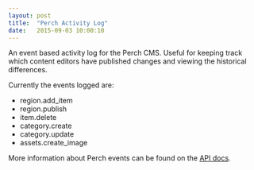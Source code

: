 ```yaml
---
layout: post
title:  "Perch Activity Log"
date:   2015-09-03 10:00:10
---
```


An event based activity log for the Perch CMS. Useful for keeping track which content editors have published changes and viewing the historical differences.

Currently the events logged are:

* region.add_item
* region.publish
* item.delete
* category.create
* category.update
* assets.create_image

More information about Perch events can be found on the [API docs](https://docs.grabaperch.com/api/events/).